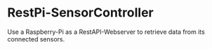 # RestPi-SensorController
Use a Raspberry-Pi as a RestAPI-Webserver to retrieve data from its connected sensors.

